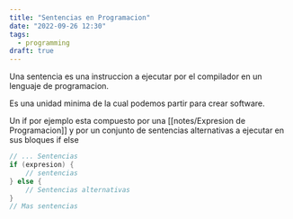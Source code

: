 ```yaml
---
title: "Sentencias en Programacion"
date: "2022-09-26 12:30"
tags: 
  - programming
draft: true
---
```

Una sentencia es una instruccion a ejecutar por el compilador en un lenguaje de programacion.

Es una unidad minima de la cual podemos partir para crear software. 

Un if por ejemplo esta compuesto por una [[notes/Expresion de Programacion]] y por un conjunto de sentencias alternativas a ejecutar en sus bloques if else

```Java
// ... Sentencias
if (expresion) {
	// sentencias
} else {
	// Sentencias alternativas
}
// Mas sentencias
```
